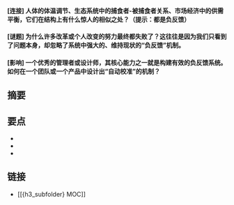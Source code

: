 #### [连接] 人体的体温调节、生态系统中的捕食者-被捕食者关系、市场经济中的供需平衡，它们在结构上有什么惊人的相似之处？（提示：都是负反馈）


#### [谜题] 为什么许多改革或个人改变的努力最终都失败了？这往往是因为我们只看到了问题本身，却忽略了系统中强大的、维持现状的“负反馈”机制。


#### [影响] 一个优秀的管理者或设计师，其核心能力之一就是构建有效的负反馈系统。如何在一个团队或一个产品中设计出“自动校准”的机制？


## 摘要


## 要点

- 
- 
- 

## 链接

- [[{h3_subfolder} MOC]]
